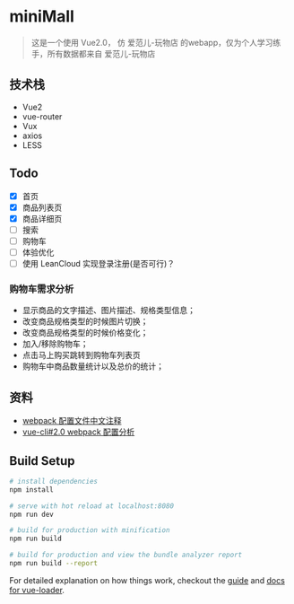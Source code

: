 # miniMall

> 这是一个使用 Vue2.0， 仿 爱范儿-玩物店 的webapp，仅为个人学习练手，所有数据都来自 爱范儿-玩物店


## 技术栈
- Vue2
- vue-router
- Vux
- axios
- LESS

## Todo
- [x] 首页
- [x] 商品列表页
- [X] 商品详细页
- [ ] 搜索
- [ ] 购物车
- [ ] 体验优化
- [ ] 使用 LeanCloud 实现登录注册(是否可行)？

### 购物车需求分析
- 显示商品的文字描述、图片描述、规格类型信息；
- 改变商品规格类型的时候图片切换；
- 改变商品规格类型的时候价格变化；
- 加入/移除购物车；
- 点击马上购买跳转到购物车列表页
- 购物车中商品数量统计以及总价的统计；

## 资料
- [webpack 配置文件中文注释](http://www.qdfuns.com/notes/40585/9e2cd48b5ef2c1fc14118eabe67d11bc.html)
- [vue-cli#2.0 webpack 配置分析](https://juejin.im/post/584e48b2ac502e006c74a120)

## Build Setup

``` bash
# install dependencies
npm install

# serve with hot reload at localhost:8080
npm run dev

# build for production with minification
npm run build

# build for production and view the bundle analyzer report
npm run build --report
```

For detailed explanation on how things work, checkout the [guide](http://vuejs-templates.github.io/webpack/) and [docs for vue-loader](http://vuejs.github.io/vue-loader).
